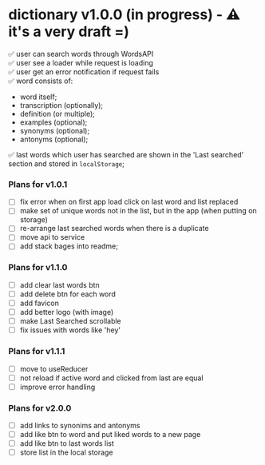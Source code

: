 # dictionary v1.0.0 (in progress) - ⚠️ it's a very draft =)

✅ user can search words through WordsAPI <br/>
✅ user see a loader while request is loading <br/>
✅ user get an error notification if request fails <br/>
✅ word consists of:

* word itself;
* transcription (optionally);
* definition (or multiple);
* examples (optional);
* synonyms (optional);
* antonyms (optional);

✅ last words which user has searched are shown in the 'Last searched' section and stored in `localStorage`; 

### Plans for v1.0.1
- [ ] fix error when on first app load click on last word and list replaced
- [ ] make set of unique words not in the list, but in the app (when putting on storage)
- [ ] re-arrange last searched words when there is a duplicate
- [ ] move api to service
- [ ] add stack bages into readme;

### Plans for v1.1.0
- [ ] add clear last words btn
- [ ] add delete btn for each word
- [ ] add favicon
- [ ] add better logo (with image)
- [ ] make Last Searched scrollable
- [ ] fix issues with words like 'hey'

### Plans for v1.1.1
- [ ] move to useReducer
- [ ] not reload if active word and clicked from last are equal
- [ ] improve error handling

### Plans for v2.0.0
- [ ] add links to synonims and antonyms
- [ ] add like btn to word and put liked words to a new page
- [ ] add like btn to last words list
- [ ] store list in the local storage
